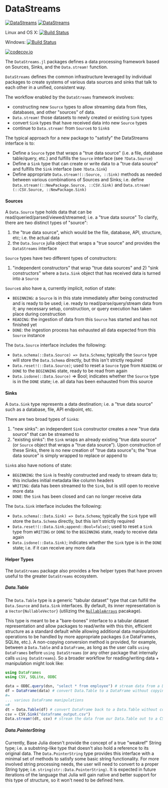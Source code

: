 # DataStreams

[![DataStreams](http://pkg.julialang.org/badges/DataStreams_0.4.svg)](http://pkg.julialang.org/?pkg=DataStreams&ver=0.4)
[![DataStreams](http://pkg.julialang.org/badges/DataStreams_0.5.svg)](http://pkg.julialang.org/?pkg=DataStreams)

Linux and OS X: [![Build Status](https://travis-ci.org/JuliaDB/DataStreams.jl.svg?branch=master)](https://travis-ci.org/JuliaDB/DataStreams.jl)

Windows: [![Build Status](https://ci.appveyor.com/api/projects/status/github/JuliaDB/DataStreams.jl?branch=master&svg=true)](https://ci.appveyor.com/project/JuliaDB/datastreams-jl/branch/master)

[![codecov.io](http://codecov.io/github/JuliaDB/DataStreams/coverage.svg?branch=master)](http://codecov.io/github/JuliaDB/DataStreams?branch=master)

The `DataStreams.jl` packages defines a data processing framework based on Sources, Sinks, and the `Data.stream!` function.

`DataStreams` defines the common infrastructure leveraged by individual packages to create systems of various
data sources and sinks that talk to each other in a unified, consistent way.

The workflow enabled by the `DataStreams` framework involves:
 * constructing new `Source` types to allow streaming data from files, databases, and other "sources" of data.
 * `Data.stream!` those datasets to newly created or existing `Sink` types
 * convert `Sink` types that have received data into new `Source` types
 * continue to `Data.stream!` from `Source`s to `Sink`s

The typical approach for a new package to "satisfy" the DataStreams interface is to:
 * Define a `Source` type that wraps a "true data source" (i.e. a file, database table/query, etc.) and fulfills the `Source` interface (see `?Data.Source`)
 * Define a `Sink` type that can create or write data to a "true data source" and fulfills the `Sink` interface (see `?Data.Sink`)
 * Define appropriate `Data.stream!(::Source, ::Sink)` methods as needed between various combinations of Sources and Sinks;
   i.e. define `Data.stream!(::NewPackage.Source, ::CSV.Sink)` and `Data.stream!(::CSV.Source, ::NewPackage.Sink)`

#### Sources
A `Data.Source` type holds data that can be read/queried/parsed/viewed/streamed; i.e. a "true data source"
To clarify, there are two distinct types of "source":
  1) the "true data source", which would be the file, database, API, structure, etc; i.e. the actual data
  2) the `Data.Source` julia object that wraps a "true source" and provides the `DataStreams` interface

`Source` types have two different types of constructors:
  1) "independent constructors" that wrap "true data sources"
  and 2) "sink constructors" where a `Data.Sink` object that has received data is turned into a `Source`

`Source`s also have a, currently implicit, notion of state:
  * `BEGINNING`: a `Source` is in this state immediately after being constructed and is ready to be used; i.e. ready to read/parse/query/stream data from it; any necessary setup, construction, or query execution has taken place during construction
  * `READING`: the ingestion of data from this `Source` has started and has not finished yet
  * `DONE`: the ingestion process has exhausted all data expected from this `Source` instance

The `Data.Source` interface includes the following:
 * `Data.schema(::Data.Source) => Data.Schema`; typically the `Source` type will store the `Data.Schema` directly, but this isn't strictly required
 * `Data.reset!(::Data.Source)`; used to reset a `Source` type from `READING` or `DONE` to the `BEGINNING` state, ready to be read from again
 * `Data.isdone(::Data.Source)` => Bool; indicates whether the `Source` type is in the `DONE` state; i.e. all data has been exhausted from this source

#### Sinks
A `Data.Sink` type represents a data destination; i.e. a "true data source" such as a database, file, API endpoint, etc.

There are two broad types of `Sink`s:
  1) "new sinks": an independent `Sink` constructor creates a *new* "true data source" that can be streamed to
  2) "existing sinks": the `Sink` wraps an already existing "true data source" (or `Source` object that wraps a "true data source").
    Upon construction of these Sinks, there is no new creation of "true data source"s; the "true data source" is simply wrapped to replace or append to

`Sink`s also have notions of state:
  * `BEGINNING`: the `Sink` is freshly constructed and ready to stream data to; this includes initial metadata like column headers
  * `WRITING`: data has been streamed to the `Sink`, but is still open to receive more data
  * `DONE`: the `Sink` has been closed and can no longer receive data

The `Data.Sink` interface includes the following:
 * `Data.schema(::Data.Sink) => Data.Schema`; typically the `Sink` type will store the `Data.Schema` directly, but this isn't strictly required
 * `Data.reset!(::Data.Sink;append::Bool=false)`; used to reset a `Sink` type from `WRITING` or `DONE` to the `BEGINNING` state, ready to receive data again
 * `Data.isdone(::Data.Sink)`; indicates whether the `Sink` type is in the `DONE` state; i.e. if it can receive any more data


#### Helper Types

The `DataStreams` package also provides a few helper types that have proven useful to the greater `DataStreams` ecosystem.

##### Data.Table

The `Data.Table` type is a generic "tabular dataset" type that can fulfill the `Data.Source` and `Data.Sink` interfaces. By default, its inner representation is a `Vector{NullableVector}` (utilizing the [`NullableArrays`](https://github.com/JuliaStats/NullableArrays.jl) pacakage).

This type is meant to be a "bare-bones" interface to a tabular dataset representation and allow packages to read/write with this thin, efficient structure as a standard default while allowing additional data manipulation operations to be handled by more appropriate packages (i.e DataFrames, SQLite, etc.). A non-copying conversion method is provided, for example, between a `Data.Table` and a `DataFrame`, as long as the user calls `using DataFrames` before `using DataStreams` (or any other package that internally calls `using DataStreams`). So a broader workflow for reading/writing data + manipulation might look like:

```julia
using DataFrames
using CSV, SQLite, ODBC

data = ODBC.query(dsn, "select * from employee") # stream data from a DB table to a Data.Table
df = DataFrame(data) # convert Data.Table to a DataFrame without copying the data
#=
... various DataFrame manipulations
=#
dt = Data.Table(df) # convert DataFrame back to a Data.Table without copying the data
csv = CSV.Sink("dataframe_output.csv")
Data.stream!(dt, csv) # stream the data from our Data.Table out to a CSV file
```

##### Data.PointerString

Currently, Base Julia doesn't provide the concept of a true "weakref" String type; i.e. a substring-like type that doesn't also hold a reference to its original data. The `Data.PointerString` type provides this interface with a minimal set of methods to satisfy some basic string functionality. For more involved string processing needs, the user will need to convert to a proper String type; i.e. `string(str::Data.PointerString)`. It is expected in future iterations of the language that Julia will gain native and better support for this type of structure, so it won't need to be defined here.
